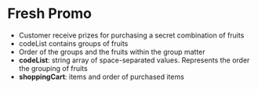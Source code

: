 # Fresh Promo

- Customer receive prizes for purchasing a secret combination of fruits
- codeList contains groups of fruits
- Order of the groups and the fruits within the group matter
- **codeList**: string array of space-separated values. Represents the order the grouping of fruits
- **shoppingCart**: items and order of purchased items
